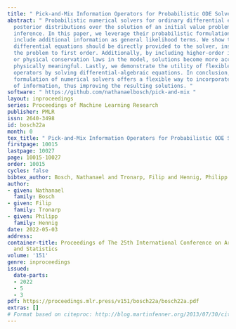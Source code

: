 ```yaml
---
title: " Pick-and-Mix Information Operators for Probabilistic ODE Solvers "
abstract: " Probabilistic numerical solvers for ordinary differential equations compute
  posterior distributions over the solution of an initial value problem via Bayesian
  inference. In this paper, we leverage their probabilistic formulation to seamlessly
  include additional information as general likelihood terms. We show that second-order
  differential equations should be directly provided to the solver, instead of transforming
  the problem to first order. Additionally, by including higher-order information
  or physical conservation laws in the model, solutions become more accurate and more
  physically meaningful. Lastly, we demonstrate the utility of flexible information
  operators by solving differential-algebraic equations. In conclusion, the probabilistic
  formulation of numerical solvers offers a flexible way to incorporate various types
  of information, thus improving the resulting solutions. "
software: " https://github.com/nathanaelbosch/pick-and-mix "
layout: inproceedings
series: Proceedings of Machine Learning Research
publisher: PMLR
issn: 2640-3498
id: bosch22a
month: 0
tex_title: " Pick-and-Mix Information Operators for Probabilistic ODE Solvers "
firstpage: 10015
lastpage: 10027
page: 10015-10027
order: 10015
cycles: false
bibtex_author: Bosch, Nathanael and Tronarp, Filip and Hennig, Philipp
author:
- given: Nathanael
  family: Bosch
- given: Filip
  family: Tronarp
- given: Philipp
  family: Hennig
date: 2022-05-03
address:
container-title: Proceedings of The 25th International Conference on Artificial Intelligence
  and Statistics
volume: '151'
genre: inproceedings
issued:
  date-parts:
  - 2022
  - 5
  - 3
pdf: https://proceedings.mlr.press/v151/bosch22a/bosch22a.pdf
extras: []
# Format based on citeproc: http://blog.martinfenner.org/2013/07/30/citeproc-yaml-for-bibliographies/
---
```

